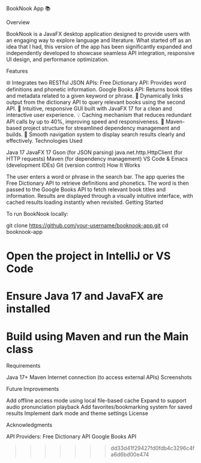 
BookNook App 📚






Overview

BookNook is a JavaFX desktop application designed to provide users with an engaging way to explore language and literature. What started off as an idea that I had, this version of the app has been significantly expanded and independently developed to showcase seamless API integration, responsive UI design, and performance optimization.

Features

🌐 Integrates two RESTful JSON APIs:
Free Dictionary API: Provides word definitions and phonetic information.
Google Books API: Returns book titles and metadata related to a given keyword or phrase.
🔄 Dynamically links output from the dictionary API to query relevant books using the second API.
🎨 Intuitive, responsive GUI built with JavaFX 17 for a clean and interactive user experience.
💡 Caching mechanism that reduces redundant API calls by up to 40%, improving speed and responsiveness.
🔧 Maven-based project structure for streamlined dependency management and builds.
🧭 Smooth navigation system to display search results clearly and effectively.
Technologies Used

Java 17
JavaFX 17
Gson (for JSON parsing)
java.net.http.HttpClient (for HTTP requests)
Maven (for dependency management)
VS Code & Emacs (development IDEs)
Git (version control)
How It Works

The user enters a word or phrase in the search bar.
The app queries the Free Dictionary API to retrieve definitions and phonetics.
The word is then passed to the Google Books API to fetch relevant book titles and information.
Results are displayed through a visually intuitive interface, with cached results loading instantly when revisited.
Getting Started

To run BookNook locally:

git clone https://github.com/your-username/booknook-app.git
cd booknook-app
# Open the project in IntelliJ or VS Code
# Ensure Java 17 and JavaFX are installed
# Build using Maven and run the Main class
Requirements

Java 17+
Maven
Internet connection (to access external APIs)
Screenshots



Future Improvements

Add offline access mode using local file-based cache
Expand to support audio pronunciation playback
Add favorites/bookmarking system for saved results
Implement dark mode and theme settings
License



Acknowledgments


API Providers:
Free Dictionary API
Google Books API
>>>>>>> dd33d41f29427fd0fdb4c3296c4fa6d6bd00e474
